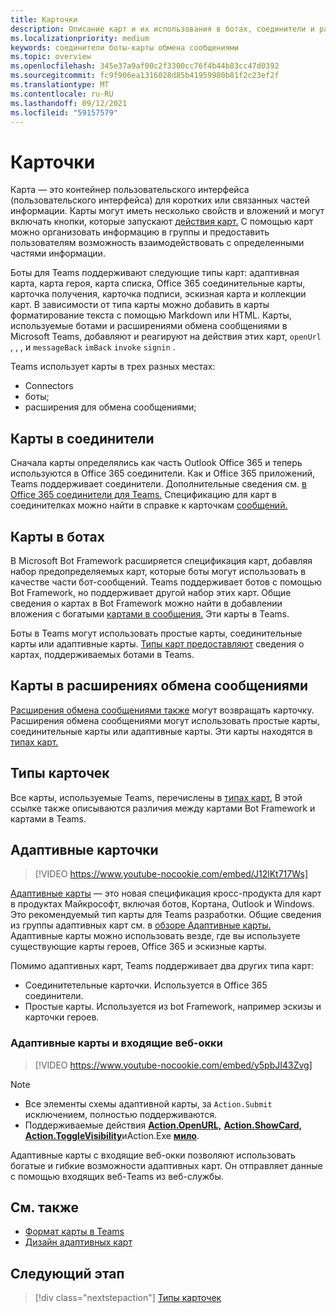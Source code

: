 ```yaml
---
title: Карточки
description: Описание карт и их использования в ботах, соединители и расширениях обмена сообщениями
ms.localizationpriority: medium
keywords: соединители боты-карты обмена сообщениями
ms.topic: overview
ms.openlocfilehash: 345e37a9af00c2f3300cc76f4b44b83cc47d0392
ms.sourcegitcommit: fc9f906ea1316028d85b41959980b81f2c23ef2f
ms.translationtype: MT
ms.contentlocale: ru-RU
ms.lasthandoff: 09/12/2021
ms.locfileid: "59157579"
---
```

# <a name="cards"></a>Карточки

Карта — это контейнер пользовательского интерфейса (пользовательского интерфейса) для коротких или связанных частей информации. Карты могут иметь несколько свойств и вложений и могут включать кнопки, которые запускают [действия карт.](~/task-modules-and-cards/cards/cards-actions.md) С помощью карт можно организовать информацию в группы и предоставить пользователям возможность взаимодействовать с определенными частями информации.

Боты для Teams поддерживают следующие типы карт: адаптивная карта, карта героя, карта списка, Office 365 соединительные карты, карточка получения, карточка подписи, эскизная карта и коллекции карт. В зависимости от типа карты можно добавить в карты форматирование текста с помощью Markdown или HTML. Карты, используемые ботами и расширениями обмена сообщениями в Microsoft Teams, добавляют и реагируют на действия этих карт, `openUrl` , , , и `messageBack` `imBack` `invoke` `signin` .

Teams использует карты в трех разных местах:

* Connectors
* боты;
* расширения для обмена сообщениями;

## <a name="cards-in-connectors"></a>Карты в соединители

Сначала карты определялись как часть Outlook Office 365 и теперь используются в Office 365 соединители. Как и Office 365 приложений, Teams поддерживает соединители. Дополнительные сведения см. [в Office 365 соединители для Teams.](~/webhooks-and-connectors/what-are-webhooks-and-connectors.md) Спецификацию для карт в соединителках можно найти в справке к карточкам [сообщений.](/outlook/actionable-messages/card-reference)

## <a name="cards-in-bots"></a>Карты в ботах

В Microsoft Bot Framework расширяется спецификация карт, добавляя набор предопределяемых карт, которые боты могут использовать в качестве части бот-сообщений. Teams поддерживает ботов с помощью Bot Framework, но поддерживает другой набор этих карт. Общие сведения о картах в Bot Framework можно найти в добавлении вложения с богатыми [картами в сообщения.](/bot-framework/nodejs/bot-builder-nodejs-send-rich-cards) Эти карты в Teams.

Боты в Teams могут использовать простые карты, соединительные карты или адаптивные карты. [Типы карт предоставляют](~/task-modules-and-cards/cards/cards-reference.md) сведения о картах, поддерживаемых ботами в Teams.

## <a name="cards-in-messaging-extensions"></a>Карты в расширениях обмена сообщениями

[Расширения обмена сообщениями также](~/messaging-extensions/what-are-messaging-extensions.md) могут возвращать карточку. Расширения обмена сообщениями могут использовать простые карты, соединительные карты или адаптивные карты. Эти карты находятся в [типах карт.](~/task-modules-and-cards/cards/cards-reference.md)

## <a name="types-of-cards"></a>Типы карточек

Все карты, используемые Teams, перечислены в [типах карт.](~/task-modules-and-cards/cards/cards-reference.md) В этой ссылке также описываются различия между картами Bot Framework и картами в Teams.

## <a name="adaptive-cards"></a>Адаптивные карточки

> [!VIDEO https://www.youtube-nocookie.com/embed/J12lKt717Ws]

[Адаптивные карты](~/task-modules-and-cards/cards/cards-reference.md#adaptive-card) — это новая спецификация кросс-продукта для карт в продуктах Майкрософт, включая ботов, Кортана, Outlook и Windows. Это рекомендуемый тип карты для Teams разработки. Общие сведения из группы адаптивных карт см. в [обзоре Адаптивные карты.](/adaptive-cards) Адаптивные карты можно использовать везде, где вы используете существующие карты героев, Office 365 и эскизные карты.

Помимо адаптивных карт, Teams поддерживает два других типа карт:

* Соединитетельные карточки. Используется в Office 365 соединители.
* Простые карты. Используется из bot Framework, например эскизы и карточки героев.

### <a name="adaptive-cards-and-incoming-webhooks"></a>Адаптивные карты и входящие веб-окки

> [!VIDEO https://www.youtube-nocookie.com/embed/y5pbJI43Zvg]

> [!NOTE]
> * Все элементы схемы адаптивной карты, за `Action.Submit` исключением, полностью поддерживаются.
> * Поддерживаемые действия [**Action.OpenURL,**](https://adaptivecards.io/explorer/Action.OpenUrl.html) [**Action.ShowCard,**](https://adaptivecards.io/explorer/Action.ShowCard.html) [**Action.ToggleVisibility**](https://adaptivecards.io/explorer/Action.ToggleVisibility.html)иAction.Exe [**мило**](/adaptive-cards/authoring-cards/universal-action-model#actionexecute).

Адаптивные карты с входящие веб-окки позволяют использовать богатые и гибкие возможности адаптивных карт. Он отправляет данные с помощью входящих веб-Teams из веб-службы.

## <a name="see-also"></a>См. также

* [Формат карты в Teams](~/task-modules-and-cards/cards/cards-format.md)
* [Дизайн адаптивных карт](~/task-modules-and-cards/cards/design-effective-cards.md)

## <a name="next-step"></a>Следующий этап

> [!div class="nextstepaction"]
> [Типы карточек](~/task-modules-and-cards/cards/cards-reference.md)